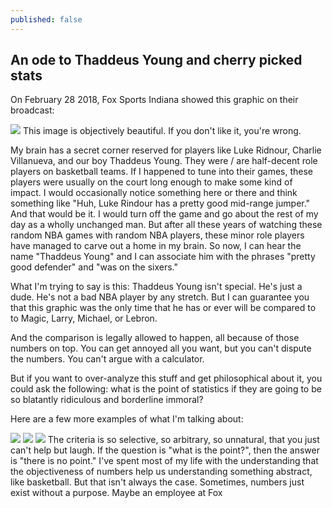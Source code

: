 ```yaml
---
published: false
---
```

## An ode to Thaddeus Young and cherry picked stats

On February 28 2018, Fox Sports Indiana showed this graphic on their broadcast:

![](https://pbs.twimg.com/media/DXKfoLeVoAAp3mD?format=jpg&name=large)
This image is objectively beautiful. If you don't like it, you're wrong.

My brain has a secret corner reserved for players like Luke Ridnour, Charlie Villanueva, and our boy Thaddeus Young. They were / are half-decent role players on basketball teams. If I happened to tune into their games, these players were usually on the court long enough to make some kind of impact. I would occasionally notice something here or there and think something like "Huh, Luke Rindour has a pretty good mid-range jumper." And that would be it. I would turn off the game and go about the rest of my day as a wholly unchanged man. But after all these years of watching these random NBA games with random NBA players, these minor role players have managed to carve out a home in my brain. So now, I can hear the name "Thaddeus Young" and I can associate him with the phrases "pretty good defender" and "was on the sixers."

What I'm trying to say is this: Thaddeus Young isn't special. He's just a dude. He's not a bad NBA player by any stretch. But I can guarantee you that this graphic was the only time that he has or ever will be compared to to Magic, Larry, Michael, or Lebron. 

And the comparison is legally allowed to happen, all because of those numbers on top. You can get annoyed all you want, but you can't dispute the numbers. You can't argue with a calculator.

But if you want to over-analyze this stuff and get philosophical about it, you could ask the following: what is the point of statistics if they are going to be so blatantly ridiculous and borderline immoral? 

Here are a few more examples of what I'm talking about:

![](https://i.imgur.com/YjBAJdQ.png)
![](https://external-preview.redd.it/2wg4QnJ5QIhO8z0selOMdwx_8fWcLA2sEcjozc5l1EA.png?width=960&crop=smart&auto=webp&s=362d7e75e99ee9d8b5256cad41add8555102bbc5)
![](https://i.imgur.com/85F0Smy.png)
The criteria is so selective, so arbitrary, so unnatural, that you just can't help but laugh. If the question is "what is the point?", then the answer is "there is no point." I've spent most of my life with the understanding that the objectiveness of numbers help us understanding something abstract, like basketball. But that isn't always the case. Sometimes, numbers just exist without a purpose. Maybe an employee at Fox
<!--stackedit_data:
eyJoaXN0b3J5IjpbLTE2OTgzNzAyMTksLTE0MDUyODA3ODIsLT
U5Njk1OTk0NiwtNDExMTgyMjUyLDY4OTA5NjYyNSwtMTMxMTA4
NTE2NSwtMTczOTk2MTEwNCwtMTI1NzA0MjgsOTUzMzkwODMwLC
0yMTIyNjg0MzA0LDE3MDczNzEzNTYsMTM1ODIyNDk0OSwxMTEw
ODMwNDk5XX0=
-->